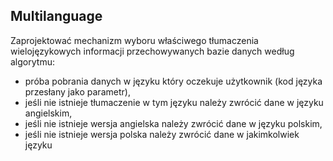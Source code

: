 ## Multilanguage

Zaprojektować mechanizm wyboru właściwego tłumaczenia wielojęzykowych informacji przechowywanych bazie danych według algorytmu:

- próba pobrania danych w języku który oczekuje użytkownik (kod języka przesłany jako parametr),
- jeśli nie istnieje tłumaczenie w tym języku należy zwrócić dane w języku angielskim,
- jeśli nie istnieje wersja angielska należy zwrócić dane w języku polskim,
- jeśli nie istnieje wersja polska należy zwrócić dane w jakimkolwiek języku
